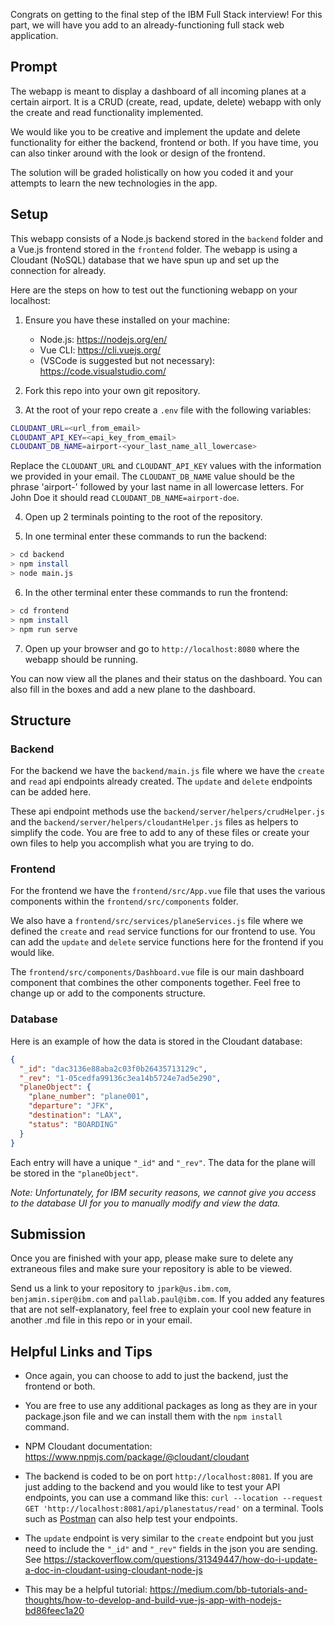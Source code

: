 Congrats on getting to the final step of the IBM Full Stack interview! For this part, we will have you add to an already-functioning full stack web application.


## Prompt

The webapp is meant to display a dashboard of all incoming planes at a certain airport. It is a CRUD (create, read, update, delete) webapp with only the create and read functionality implemented.

We would like you to be creative and implement the update and delete functionality for either the backend, frontend or both. If you have time, you can also tinker around with the look or design of the frontend.

The solution will be graded holistically on how you coded it and your attempts to learn the new technologies in the app.


## Setup

This webapp consists of a Node.js backend stored in the `backend` folder and a Vue.js frontend stored in the `frontend` folder. The webapp is using a Cloudant (NoSQL) database that we have spun up and set up the connection for already. 

Here are the steps on how to test out the functioning webapp on your localhost:

1. Ensure you have these installed on your machine:
   - Node.js: https://nodejs.org/en/
   - Vue CLI: https://cli.vuejs.org/
   - (VSCode is suggested but not necessary): https://code.visualstudio.com/

2. Fork this repo into your own git repository.

3. At the root of your repo create a `.env` file with the following variables:

```bash
CLOUDANT_URL=<url_from_email>
CLOUDANT_API_KEY=<api_key_from_email>
CLOUDANT_DB_NAME=airport-<your_last_name_all_lowercase>
```

Replace the `CLOUDANT_URL` and `CLOUDANT_API_KEY` values with the information we provided in your email. The `CLOUDANT_DB_NAME` value should be the phrase 'airport-' followed by your last name in all lowercase letters. For John Doe it should read `CLOUDANT_DB_NAME=airport-doe`.

4. Open up 2 terminals pointing to the root of the repository.

5. In one terminal enter these commands to run the backend:

```bash
> cd backend
> npm install
> node main.js
```

6. In the other terminal enter these commands to run the frontend:

```bash
> cd frontend
> npm install
> npm run serve
```

7. Open up your browser and go to `http://localhost:8080` where the webapp should be running.

You can now view all the planes and their status on the dashboard. You can also fill in the boxes and add a new plane to the dashboard.


## Structure 

### Backend

For the backend we have the `backend/main.js` file where we have the `create` and `read` api endpoints already created. The `update` and `delete` endpoints can be added here. 

These api endpoint methods use the `backend/server/helpers/crudHelper.js` and the `backend/server/helpers/cloudantHelper.js` files as helpers to simplify the code. You are free to add to any of these files or create your own files to help you accomplish what you are trying to do.

### Frontend

For the frontend we have the `frontend/src/App.vue` file that uses the various components within the `frontend/src/components` folder. 

We also have a `frontend/src/services/planeServices.js` file where we defined the `create` and `read` service functions for our frontend to use. You can add the `update` and `delete` service functions here for the frontend if you would like. 

The `frontend/src/components/Dashboard.vue` file is our main dashboard component that combines the other components together. Feel free to change up or add to the components structure.

### Database

Here is an example of how the data is stored in the Cloudant database:

```json
{
  "_id": "dac3136e88aba2c03f0b26435713129c",
  "_rev": "1-05cedfa99136c3ea14b5724e7ad5e290",
  "planeObject": {
    "plane_number": "plane001",
    "departure": "JFK",
    "destination": "LAX",
    "status": "BOARDING"
  }
}
```

Each entry will have a unique `"_id"` and `"_rev"`. The data for the plane will be stored in the `"planeObject"`. 

*Note: Unfortunately, for IBM security reasons, we cannot give you access to the database UI for you to manually modify and view the data.*


## Submission 

Once you are finished with your app, please make sure to delete any extraneous files and make sure your repository is able to be viewed.

Send us a link to your repository to `jpark@us.ibm.com`, `benjamin.siper@ibm.com` and `pallab.paul@ibm.com`. If you added any features that are not self-explanatory, feel free to explain your cool new feature in another .md file in this repo or in your email.


## Helpful Links and Tips

- Once again, you can choose to add to just the backend, just the frontend or both. 

- You are free to use any additional packages as long as they are in your package.json file and we can install them with the `npm install` command.

- NPM Cloudant documentation: https://www.npmjs.com/package/@cloudant/cloudant

- The backend is coded to be on port `http://localhost:8081`. If you are just adding to the backend and you would like to test your API endpoints, you can use a command like this: 
```curl --location --request GET 'http://localhost:8081/api/planestatus/read'```
on a terminal. Tools such as [Postman](postman.com) can also help test your endpoints.

- The `update` endpoint is very similar to the `create` endpoint but you just need to include the `"_id"` and `"_rev"` fields in the json you are sending. See https://stackoverflow.com/questions/31349447/how-do-i-update-a-doc-in-cloudant-using-cloudant-node-js

- This may be a helpful tutorial: https://medium.com/bb-tutorials-and-thoughts/how-to-develop-and-build-vue-js-app-with-nodejs-bd86feec1a20
